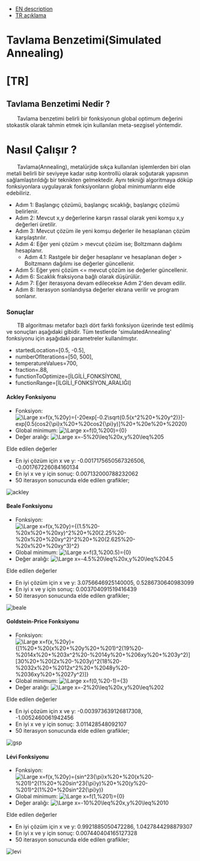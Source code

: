 - [EN description](#en)  
- [TR açıklama](#tr)



# Tavlama Benzetimi(Simulated Annealing)

# [TR]

## Tavlama Benzetimi Nedir ?
&emsp;&emsp;Tavlama benzetimi belirli bir fonksiyonun global optimum değerini stokastik olarak tahmin etmek için kullanılan meta-sezgisel yöntemdir.
 
# Nasıl Çalışır ?
&emsp;&emsp;Tavlama(Annealing), metalürjide sıkça kullanılan işlemlerden biri olan metali belirli bir seviyeye kadar ısıtıp kontrollü olarak soğutarak yapısının sağlamlaştırıldığı bir teknikten gelmektedir. Aynı tekniği algoritmaya döküp fonksiyonlara uygulayarak fonksiyonların global minimumlarını elde edebiliriz.

- Adım 1: Başlangıç çözümü, başlangıç sıcaklığı, başlangıç çözümü belirlenir.
- Adım 2: Mevcut x,y değerlerine karşın rassal olarak yeni komşu x,y değerleri üretilir.
- Adım 3: Mevcut çözüm ile yeni komşu değerler ile hesaplanan çözüm karşılaştırılır.
- Adım 4: Eğer yeni çözüm > mevcut çözüm ise; Boltzmann dağılımı hesaplanır.
   - Adım 4.1: Rastgele bir değer hesaplanır ve hesaplanan değer > Boltzmann dağılımı ise değerler güncellenir.
- Adım 5: Eğer yeni çözüm <= mevcut çözüm ise değerler güncellenir.
- Adım 6: Sıcaklık fraksiyona bağlı olarak düşürülür.
- Adım 7: Eğer iterasyona devam edilecekse Adım 2'den devam edilir.
- Adım 8: İterasyon sonlandıysa değerler ekrana verilir ve program sonlanır.
 
 ### Sonuçlar
 
 &emsp;&emsp;TB algoritması metafor bazlı dört farklı fonksiyon üzerinde test edilmiş ve sonuçları aşağıdaki gibidir. Tüm testlerde 'simulatedAnnealing' fonksiyonu için aşağıdaki parametreler kullanılmıştır.

- startedLocation=[0.5, -0.5],
- numberOfIterations=[50, 500],
- temperatureValues=700,
- fraction=.88,
- functionToOptimize=[İLGİLİ_FONKSİYON],
- functionRange=[İLGİLİ_FONKSİYON_ARALIĞI]
 
 #### Ackley Fonksiyonu
 
- Fonksiyon: ![\Large x=f(x,%20y)={-20exp[-0.2\sqrt{0.5(x^2%20+%20y^2)}]-exp[0.5(cos2{\pi}x%20+%20cos2{\pi}y)]%20+%20e%20+%2020}](https://latex.codecogs.com/svg.latex?\Large&space;f(x,%20y)={-20exp[-0.2\sqrt{0.5(x^2%20+%20y^2)}]-exp[0.5(cos2{\pi}x%20+%20cos2{\pi}y)]%20+%20e%20+%20320}) 
- Global minimum: ![\Large x=f(0,%200)={0}](https://latex.codecogs.com/svg.latex?\Large&space;f(0,%200)={0})
- Değer aralığı: ![\Large x=-5%20\leq%20x,y%20\leq%205](https://latex.codecogs.com/svg.latex?\Large&space;-5%20\leq%20x,y%20\leq%205)

Elde edilen değerler

- En iyi çözüm için x ve y: -0.0017175650567326506, -0.001767226084160134
- En iyi x ve y için sonuç: 0.007132000788232062
- 50 iterasyon sonucunda elde edilen grafikler;

![ackley](https://user-images.githubusercontent.com/51250249/108876819-ab922200-760f-11eb-9a6b-a01f2da187f6.png)

 #### Beale Fonksiyonu

- Fonksiyon: ![\Large x=f(x,%20y)={(1.5%20-%20x%20+%20xy)^2%20+%20(2.25%20-%20x%20+%20xy^2)^2%20+%20(2.625%20-%20x%20+%20xy^3)^2}](https://latex.codecogs.com/svg.latex?\Large&space;f(x,%20y)={(1.5%20-%20x%20+%20xy)^2%20+%20(2.25%20-%20x%20+%20xy^2)^2%20+%20(2.625%20-%20x%20+%20xy^3)^2}) 
- Global minimum: ![\Large x=f(3,%200.5)={0}](https://latex.codecogs.com/svg.latex?\Large&space;f(3,%200.5)={0})
- Değer aralığı: ![\Large x=-4.5%20\leq%20x,y%20\leq%204.5](https://latex.codecogs.com/svg.latex?\Large&space;-4.5%20\leq%20x,y%20\leq%204.5)

Elde edilen değerler

- En iyi çözüm için x ve y: 3.0756646925140005, 0.5286730640983099
- En iyi x ve y için sonuç: 0.003704091519416439
- 50 iterasyon sonucunda elde edilen grafikler;

![beale](https://user-images.githubusercontent.com/51250249/108878274-27d93500-7611-11eb-8590-d3d3ef23f0fc.png)

 #### Goldstein-Price Fonksiyonu

- Fonksiyon: ![\Large x=f(x,%20y)={[1%20+%20(x%20+%20y%20+%201)^2(19%20-%2014x%20+%203x^2%20-%2014y%20+%206xy%20+%203y^2)][30%20+%20(2x%20-%203y)^2(18%20-%2032x%20+%2012x^2%20+%2048y%20-%2036xy%20+%2027y^2)]}](https://latex.codecogs.com/svg.latex?\Large&space;f(x,%20y)={[1%20+%20(x%20+%20y%20+%201)^2(19%20-%2014x%20+%203x^2%20-%2014y%20+%206xy%20+%203y^2)][30%20+%20(2x%20-%203y)^2(18%20-%2032x%20+%2012x^2%20+%2048y%20-%2036xy%20+%2027y^2)]}) 
- Global minimum: ![\Large x=f(0,%20-1)={3}](https://latex.codecogs.com/svg.latex?\Large&space;f(0,%20-1)={3})
- Değer aralığı: ![\Large x=-2%20\leq%20x,y%20\leq%202](https://latex.codecogs.com/svg.latex?\Large&space;-2%20\leq%20x,y%20\leq%202)

Elde edilen değerler

- En iyi çözüm için x ve y: -0.003973639126817308, -1.0052460061942456
- En iyi x ve y için sonuç: 3.011428548092107
- 50 iterasyon sonucunda elde edilen grafikler;

![gsp](https://user-images.githubusercontent.com/51250249/108879024-e09f7400-7611-11eb-90da-a1e1527c7a7b.png)


 #### Lévi Fonksiyonu

- Fonksiyon: ![\Large x=f(x,%20y)={sin^23{\pi}x%20+%20(x%20-%201)^2(1%20+%20sin^23{\pi}y)%20+%20(y%20-%201)^2(1%20+%20sin^22{\pi}y)}](https://latex.codecogs.com/svg.latex?\Large&space;f(x,%20y)={sin^23{\pi}x%20+%20(x%20-%201)^2(1%20+%20sin^23{\pi}y)%20+%20(y%20-%201)^2(1%20+%20sin^22{\pi}y)}) 
- Global minimum: ![\Large x=f(1,%201)={0}](https://latex.codecogs.com/svg.latex?\Large&space;f(1,%201)={0})
- Değer aralığı: ![\Large x=-10%20\leq%20x,y%20\leq%2010](https://latex.codecogs.com/svg.latex?\Large&space;-10%20\leq%20x,y%20\leq%2010)

Elde edilen değerler

- En iyi çözüm için x ve y: 0.9921885050472286, 1.0427844298879307
- En iyi x ve y için sonuç: 0.007440404165127328
- 50 iterasyon sonucunda elde edilen grafikler;

![levi](https://user-images.githubusercontent.com/51250249/108880852-b9e23d00-7613-11eb-8fca-52da14e66610.png)


